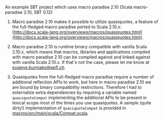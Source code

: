 An example SBT project which uses macro paradise 2.10 (Scala macro-paradise 2.10, SBT 0.12)

1) Macro paradise 2.10 makes it possible to utilize quasiquotes, a feature of the full-fledged macro paradise
ported to Scala 2.10.x: [http://docs.scala-lang.org/overviews/macros/quasiquotes.html](http://docs.scala-lang.org/overviews/macros/quasiquotes.html).

2) Macro paradise 2.10 is runtime binary compatible with vanilla Scala 2.10.x,
which means that macros, libraries and applications compiled with macro paradise 2.10
can be compiled against and linked against with vanilla Scala 2.10.x. If that's not the case,
please let me know at [eugene.burmako@epfl.ch](eugene.burmako@epfl.ch).

3) Quasiquotes from the full-fledged macro paradise require a number of additional reflection APIs to work,
but here in macro paradise 2.10 we are bound by binary compatibility restrictions. Therefore I had to externalize
extra dependencies by requiring a variable named `quasiquoteCompat` implementing the additional APIs to be present
in lexical scope most of the times you use quasiquotes. A sample (quite dirty!) implementation of `quasiquoteCompat`
is provided in [macros/src/main/scala/Compat.scala](macros/src/main/scala/Compat.scala).
